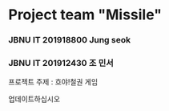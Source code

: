# Project team "Missile"
### JBNU IT 201918800 Jung seok 
### JBNU IT 201912430 조 민서
프로젝트 주제 : 흐야!철권 게임

업데이트하십시오
